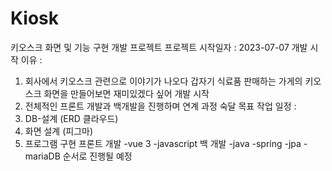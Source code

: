 # Kiosk
키오스크 화면 및 기능 구현 개발 프로젝트
프로젝트 시작일자 : 2023-07-07
개발 시작 이유 : 
1. 회사에서 키오스크 관련으로 이야기가 나오다 갑자기 식료품 판매하는 가게의 키오스크 화면을 만들어보면 재미있겠다 싶어 개발 시작
2. 전체적인 프론트 개발과 백개발을 진행하며 연계 과정 숙달 목표
작업 일정 :
1. DB-설계 (ERD 클라우드)
2. 화면 설계 (피그마)
3. 프로그램 구현
    프론트 개발
    -vue 3
    -javascript
    백 개발
    -java
    -spring
    -jpa
    -mariaDB
순서로 진행될 예정
